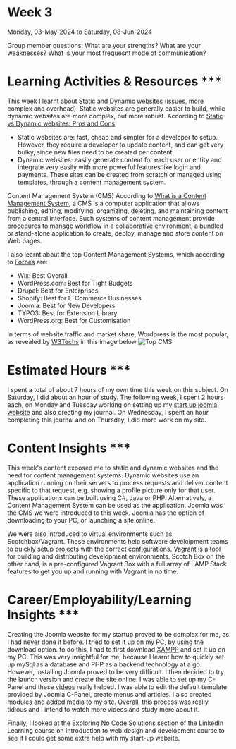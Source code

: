 # Week 3
Monday, 03-May-2024 to Saturday, 08-Jun-2024

Group member questions:
What are your strengths?
What are your weaknesses?
What is your most frequesnt mode of communication?

# Learning Activities & Resources ***
This week I learnt about Static and Dynamic websites (issues, more complex and overhead). Static websites are generally easier to build, while dynamic websites are more complex, but more robust. According to [Static vs Dynamic websites: Pros and Cons](https://wsvincent.com/static-vs-dynamic-websites-pros-and-cons/)
* Static websites are: fast, cheap and simpler for a developer to setup. However, they require a developer to update content, and can get very bulky, since new files need to be created per content.
* Dynamic websites: easily generate content for each user or entity and integrate very easily with more powerful features like login and payments. These sites can be created from scratch or managed using templates, through a content management system.

Content Management System (CMS)
According to [What is a Content Management System](https://en.wikipedia.org/wiki/Content_management_system), a CMS is a computer application that allows publishing, editing, modifying, organizing, deleting, and maintaining content from a central interface. Such systems of content management provide procedures to manage workflow in a collaborative environment, a bundled or stand-alone application to create, deploy, manage and store content on Web pages.

I also learnt about the top Content Management Systems, which according to [Forbes](https://www.forbes.com/uk/advisor/business/software/best-content-management-systems/) are:
* Wix: Best Overall
* WordPress.com: Best for Tight Budgets
* Drupal: Best for Enterprises
* Shopify: Best for E-Commerce Businesses
* Joomla: Best for New Developers
* TYPO3: Best for Extension Library
* WordPress.org: Best for Customisation

In terms of website traffic and market share, Wordpress is the most popular, as revealed by [W3Techs](https://w3techs.com/technologies/overview/content_management) in this image below
![Top CMS](https://www.bacancytechnology.com/blog/wp-content/uploads/2020/07/WordPress-Joomla-Drupal-Usage-Statistics.png)

# Estimated Hours ***
I spent a total of about 7 hours of my own time this week on this subject. On Saturday, I did about an hour of study. The following week, I spent 2 hours each, on Monday and Tuesday working on setting up my [start up joomla website](https://sfnstartup.cloudaccess.host/index.php) and also creating my journal. On Wednesday, I spent an hour completing this journal and on Thursday, I did more work on my site.

# Content Insights ***
This week's content exposed me to static and dynamic websites and the need for content management systems. Dynamic websites use an application running on their servers to process requests and deliver content specific to that request, e.g. showing a profile picture only for that user. These applications can be built using C#, Java or PHP. Alternatively, a Content Management System can be used as the application. Joomla was the CMS we were introduced to this week. Joomla has the option of downloading to your PC, or launching a site online.

We were also introduced to virtual environments such as Scotchbox/Vagrant. These environments help software develoipment teams to quickly setup projects with the correct configurations. Vagrant is a tool for building and distributing development environments. Scotch Box on the other hand, is a pre-configured Vagrant Box with a full array of LAMP Stack features to get you up and running with Vagrant in no time.

# Career/Employability/Learning Insights ***
Creating the Joomla website for my startup proved to be complex for me, as I had never done it before. I tried to set it up on my PC, by using the download option. to do this, I had to first download [XAMPP](https://www.apachefriends.org/download.html) and set it up on my PC. This was very insightful for me, because I learnt how to quickly set up mySql as a database and PHP as a backend technology at a go. However, installing Joomla proved to be very difficult. I then decided to try the launch version and create the site online. I was able to set up my C-Panel and these [videos](https://www.cloudaccess.net/joomla-knowledgebase/138-joomla-3-1/getting-started.html) really helped. I was able to edit the default template provided by Joomla C-Panel, create menus and articles. I also created modules and added media to my site. Overall, this process was really tidious and I intend to watch more videos and study more about it.

Finally, I looked at the Exploring No Code Solutions section of the LinkedIn Learning course on Introduction to web design and development course to see if I could get some extra help with my start-up website.
